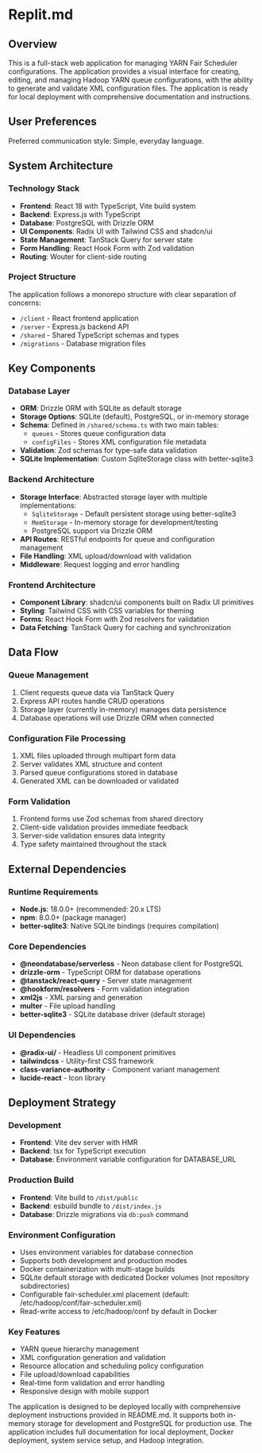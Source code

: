 # Replit.md

## Overview

This is a full-stack web application for managing YARN Fair Scheduler configurations. The application provides a visual interface for creating, editing, and managing Hadoop YARN queue configurations, with the ability to generate and validate XML configuration files. The application is ready for local deployment with comprehensive documentation and instructions.

## User Preferences

Preferred communication style: Simple, everyday language.

## System Architecture

### Technology Stack
- **Frontend**: React 18 with TypeScript, Vite build system
- **Backend**: Express.js with TypeScript
- **Database**: PostgreSQL with Drizzle ORM
- **UI Components**: Radix UI with Tailwind CSS and shadcn/ui
- **State Management**: TanStack Query for server state
- **Form Handling**: React Hook Form with Zod validation
- **Routing**: Wouter for client-side routing

### Project Structure
The application follows a monorepo structure with clear separation of concerns:
- `/client` - React frontend application
- `/server` - Express.js backend API
- `/shared` - Shared TypeScript schemas and types
- `/migrations` - Database migration files

## Key Components

### Database Layer
- **ORM**: Drizzle ORM with SQLite as default storage
- **Storage Options**: SQLite (default), PostgreSQL, or in-memory storage
- **Schema**: Defined in `/shared/schema.ts` with two main tables:
  - `queues` - Stores queue configuration data
  - `configFiles` - Stores XML configuration file metadata
- **Validation**: Zod schemas for type-safe data validation
- **SQLite Implementation**: Custom SqliteStorage class with better-sqlite3

### Backend Architecture
- **Storage Interface**: Abstracted storage layer with multiple implementations:
  - `SqliteStorage` - Default persistent storage using better-sqlite3
  - `MemStorage` - In-memory storage for development/testing
  - PostgreSQL support via Drizzle ORM
- **API Routes**: RESTful endpoints for queue and configuration management
- **File Handling**: XML upload/download with validation
- **Middleware**: Request logging and error handling

### Frontend Architecture
- **Component Library**: shadcn/ui components built on Radix UI primitives
- **Styling**: Tailwind CSS with CSS variables for theming
- **Forms**: React Hook Form with Zod resolvers for validation
- **Data Fetching**: TanStack Query for caching and synchronization

## Data Flow

### Queue Management
1. Client requests queue data via TanStack Query
2. Express API routes handle CRUD operations
3. Storage layer (currently in-memory) manages data persistence
4. Database operations will use Drizzle ORM when connected

### Configuration File Processing
1. XML files uploaded through multipart form data
2. Server validates XML structure and content
3. Parsed queue configurations stored in database
4. Generated XML can be downloaded or validated

### Form Validation
1. Frontend forms use Zod schemas from shared directory
2. Client-side validation provides immediate feedback
3. Server-side validation ensures data integrity
4. Type safety maintained throughout the stack

## External Dependencies

### Runtime Requirements
- **Node.js**: 18.0.0+ (recommended: 20.x LTS)
- **npm**: 8.0.0+ (package manager)
- **better-sqlite3**: Native SQLite bindings (requires compilation)

### Core Dependencies
- **@neondatabase/serverless** - Neon database client for PostgreSQL
- **drizzle-orm** - TypeScript ORM for database operations
- **@tanstack/react-query** - Server state management
- **@hookform/resolvers** - Form validation integration
- **xml2js** - XML parsing and generation
- **multer** - File upload handling
- **better-sqlite3** - SQLite database driver (default storage)

### UI Dependencies
- **@radix-ui/** - Headless UI component primitives
- **tailwindcss** - Utility-first CSS framework
- **class-variance-authority** - Component variant management
- **lucide-react** - Icon library

## Deployment Strategy

### Development
- **Frontend**: Vite dev server with HMR
- **Backend**: tsx for TypeScript execution
- **Database**: Environment variable configuration for DATABASE_URL

### Production Build
- **Frontend**: Vite build to `/dist/public`
- **Backend**: esbuild bundle to `/dist/index.js`
- **Database**: Drizzle migrations via `db:push` command

### Environment Configuration
- Uses environment variables for database connection
- Supports both development and production modes
- Docker containerization with multi-stage builds
- SQLite default storage with dedicated Docker volumes (not repository subdirectories)
- Configurable fair-scheduler.xml placement (default: /etc/hadoop/conf/fair-scheduler.xml)
- Read-write access to /etc/hadoop/conf by default in Docker

### Key Features
- YARN queue hierarchy management
- XML configuration generation and validation
- Resource allocation and scheduling policy configuration
- File upload/download capabilities
- Real-time form validation and error handling
- Responsive design with mobile support

The application is designed to be deployed locally with comprehensive deployment instructions provided in README.md. It supports both in-memory storage for development and PostgreSQL for production use. The application includes full documentation for local deployment, Docker deployment, system service setup, and Hadoop integration.